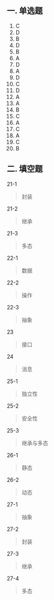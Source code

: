 ## 一. 单选题

1.   C
2.   D
3.   B
4.   D
5.   B
6.   A
7.   D
8.   A
9.   D
10.   C
11.   D
12.   A
13.   A
14.   B
15.   C
16.   A
17.   C
18.   A
19.   C
20.   B

## 二. 填空题

21-1

>   封装

21-2

>   继承

21-3

>   多态

22-1

>   数据

22-2

>   操作

22-3

>   抽象

23

>   接口

24

>   消息

25-1

>   独立性

25-2

>   安全性

25-3

>   继承与多态

26-1

>   静态

26-2

>   动态

27-1

>   抽象

27-2

>   封装

27-3

>   继承

27-4

>   多态
